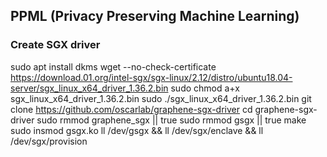 ## PPML (Privacy Preserving Machine Learning) 
### Create SGX driver
sudo apt install dkms
wget --no-check-certificate https://download.01.org/intel-sgx/sgx-linux/2.12/distro/ubuntu18.04-server/sgx_linux_x64_driver_1.36.2.bin
sudo chmod a+x sgx_linux_x64_driver_1.36.2.bin
sudo ./sgx_linux_x64_driver_1.36.2.bin
git clone https://github.com/oscarlab/graphene-sgx-driver
cd graphene-sgx-driver
sudo rmmod graphene_sgx || true
sudo rmmod gsgx || true
make
sudo insmod gsgx.ko
ll /dev/gsgx && ll /dev/sgx/enclave && ll /dev/sgx/provision
